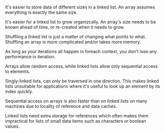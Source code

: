 It's easier to store data of different sizes in a linked list. An array assumes everything is exactly the same size.

It's easier for a linked list to grow organizcally. An array's size needs to be known ahead of time, or re-created when it needs to grow.

Shuffling a linked list is just a matter of changing what points to what. Shuffling an array is more complicated and/or takes more memory.

As long as your iterations all happen in foreach context, you don't lose any performance in iteration.

Arrays allow random access, while linked lists allow only sequential access to elements.

Singly-linked lists, can only be traversed in one direction. This makes linked lists unsuitable for applications where it's useful to look up an element by its index quickly.

Sequential access on arrays is also faster than on linked lists on many machines due to locality of reference and data caches.

Linked lists need extra storage for references which often makes them impractical for lists of small data items such as characters or boolean values.